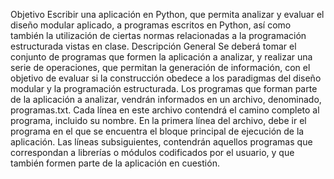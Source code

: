 Objetivo
Escribir una aplicación en Python, que permita analizar y evaluar el diseño modular aplicado, a
programas escritos en Python, así como también la utilización de ciertas normas relacionadas
a la programación estructurada vistas en clase.
Descripción General
Se deberá tomar el conjunto de programas que formen la aplicación a analizar, y realizar una
serie de operaciones, que permitan la generación de información, con el objetivo de evaluar si
la construcción obedece a los paradigmas del diseño modular y la programación estructurada.
Los programas que forman parte de la aplicación a analizar, vendrán informados en un
archivo, denominado, programas.txt. Cada línea en este archivo contendrá el camino
completo al programa, incluido su nombre. En la primera línea del archivo, debe ir el
programa en el que se encuentra el bloque principal de ejecución de la aplicación. Las líneas
subsiguientes, contendrán aquellos programas que correspondan a librerías o módulos
codificados por el usuario, y que también formen parte de la aplicación en cuestión. 
